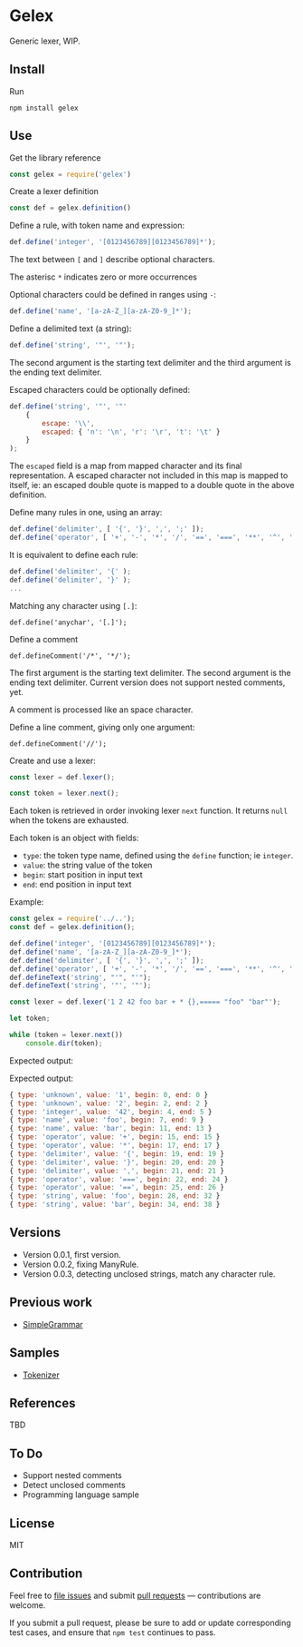 # Gelex

Generic lexer, WIP.

## Install

Run
```
npm install gelex
```

## Use

Get the library reference
```js
const gelex = require('gelex')
```

Create a lexer definition
```js
const def = gelex.definition()
```

Define a rule, with token name and expression:
```js
def.define('integer', '[0123456789][0123456789]*');
```
The text between `[` and `]` describe optional characters.

The asterisc `*` indicates zero or more occurrences

Optional characters could be defined in ranges using `-`:
```js
def.define('name', '[a-zA-Z_][a-zA-Z0-9_]*');
```

Define a delimited text (a string):
```js
def.define('string', '"', '"');
```
The second argument is the starting text delimiter and the third argument is 
the ending text delimiter.

Escaped characters could be optionally defined:
```js
def.define('string', '"', '"'
    {
        escape: '\\',
        escaped: { 'n': '\n', 'r': '\r', 't': '\t' }
    }
);
```
The `escaped` field is a map from mapped character and its final
representation. A escaped character not included in this map
is mapped to itself, ie: an escaped double quote is mapped
to a double quote in the above definition.

Define many rules in one, using an array:
```js
def.define('delimiter', [ '{', '}', ',', ';' ]);
def.define('operator', [ '+', '-', '*', '/', '==', '===', '**', '^', '!', '|', '||', '&', '&&' ]);
```

It is equivalent to define each rule:
```js
def.define('delimiter', '{' );
def.define('delimiter', '}' );
...
```

Matching any character using `[.]`:
```
def.define('anychar', '[.]');
```

Define a comment
```
def.defineComment('/*', '*/');
```
The first argument is the starting text delimiter. The second
argument is the ending text delimiter. Current version does not
support nested comments, yet.

A comment is processed like an space character.

Define a line comment, giving only one argument:
```
def.defineComment('//');
```

Create and use a lexer:
```js
const lexer = def.lexer();

const token = lexer.next();
```

Each token is retrieved in order invoking lexer `next` function.
It returns `null` when the tokens are exhausted.

Each token is an object with fields:

- `type`: the token type name, defined using the `define` function; ie `integer`.
- `value`: the string value of the token
- `begin`: start position in input text
- `end`: end position in input text

Example:

```js
const gelex = require('../..');
const def = gelex.definition();

def.define('integer', '[0123456789][0123456789]*');
def.define('name', '[a-zA-Z_][a-zA-Z0-9_]*');
def.define('delimiter', [ '{', '}', ',', ';' ]);
def.define('operator', [ '+', '-', '*', '/', '==', '===', '**', '^', '!', '|', '||', '&', '&&' ]);
def.defineText('string', "'", "'");
def.defineText('string', '"', '"');

const lexer = def.lexer('1 2 42 foo bar + * {},===== "foo" "bar"');

let token;

while (token = lexer.next())
    console.dir(token);

```

Expected output:

Expected output:

```js
{ type: 'unknown', value: '1', begin: 0, end: 0 }
{ type: 'unknown', value: '2', begin: 2, end: 2 }
{ type: 'integer', value: '42', begin: 4, end: 5 }
{ type: 'name', value: 'foo', begin: 7, end: 9 }
{ type: 'name', value: 'bar', begin: 11, end: 13 }
{ type: 'operator', value: '+', begin: 15, end: 15 }
{ type: 'operator', value: '*', begin: 17, end: 17 }
{ type: 'delimiter', value: '{', begin: 19, end: 19 }
{ type: 'delimiter', value: '}', begin: 20, end: 20 }
{ type: 'delimiter', value: ',', begin: 21, end: 21 }
{ type: 'operator', value: '===', begin: 22, end: 24 }
{ type: 'operator', value: '==', begin: 25, end: 26 }
{ type: 'string', value: 'foo', begin: 28, end: 32 }
{ type: 'string', value: 'bar', begin: 34, end: 38 }
```

## Versions

- Version 0.0.1, first version.
- Version 0.0.2, fixing ManyRule.
- Version 0.0.3, detecting unclosed strings, match any character rule.

## Previous work

- [SimpleGrammar](https://github.com/ajlopez/SimpleGrammar)

## Samples

- [Tokenizer](https://github.com/ajlopez/gelex/tree/master/samples/tokenizer)

## References

TBD

## To Do

- Support nested comments
- Detect unclosed comments
- Programming language sample

## License

MIT

## Contribution

Feel free to [file issues](https://github.com/ajlopez/gelex) and submit
[pull requests](https://github.com/ajlopez/gelex/pulls) — contributions are
welcome.

If you submit a pull request, please be sure to add or update corresponding
test cases, and ensure that `npm test` continues to pass.

